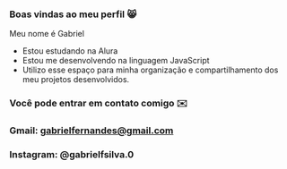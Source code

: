 ### Boas vindas ao meu perfil 😸 

Meu nome é Gabriel 

- Estou estudando na Alura
- Estou me desenvolvendo na linguagem JavaScript
- Utilizo esse espaço para minha organização e compartilhamento dos meu projetos desenvolvidos.

### Você pode entrar em contato comigo ✉️

### Gmail: gabrielfernandes@gmail.com

### Instagram: @gabrielfsilva.0